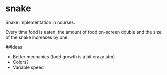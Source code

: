 # snake
Snake implementation in ncurses.

Every time food is eaten, the amount of food on-screen double and the size of the snake increases by one.

##Ideas
* Better mechanics (food growth is a bit crazy atm)
* Colors?
* Variable speed

